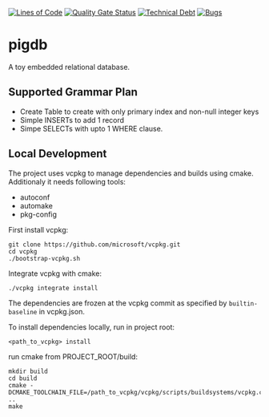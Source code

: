 [![Lines of Code](https://sonarcloud.io/api/project_badges/measure?project=the123saurav_pigdb&metric=ncloc)](https://sonarcloud.io/summary/new_code?id=the123saurav_pigdb)
[![Quality Gate Status](https://sonarcloud.io/api/project_badges/measure?project=the123saurav_pigdb&metric=alert_status)](https://sonarcloud.io/summary/new_code?id=the123saurav_pigdb)
[![Technical Debt](https://sonarcloud.io/api/project_badges/measure?project=the123saurav_pigdb&metric=sqale_index)](https://sonarcloud.io/summary/new_code?id=the123saurav_pigdb)
[![Bugs](https://sonarcloud.io/api/project_badges/measure?project=the123saurav_pigdb&metric=bugs)](https://sonarcloud.io/summary/new_code?id=the123saurav_pigdb)

# pigdb
A toy embedded relational database.

## Supported Grammar Plan 
- Create Table to create with only primary index and non-null integer keys
- Simple INSERTs to add 1 record
- Simpe SELECTs with upto 1 WHERE clause.

## Local Development

The project uses vcpkg to manage dependencies and builds using cmake.
Additionaly it needs following tools:
- autoconf
- automake
- pkg-config

First install vcpkg:
```
git clone https://github.com/microsoft/vcpkg.git
cd vcpkg
./bootstrap-vcpkg.sh
```

Integrate vcpkg with cmake:
```
./vcpkg integrate install
```

The dependencies are frozen at the vcpkg commit as specified by `builtin-baseline` in vcpkg.json.

To install dependencies locally, run in project root:
```
<path_to_vcpkg> install
```

run cmake from PROJECT_ROOT/build:
```
mkdir build
cd build
cmake -DCMAKE_TOOLCHAIN_FILE=/path_to_vcpkg/vcpkg/scripts/buildsystems/vcpkg.cmake ..
make
```
